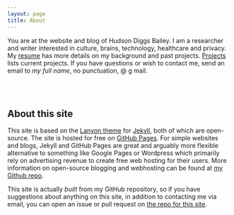```yaml
---
layout: page
title: About
---
```


You are at the website and blog of Hudson Diggs Bailey. I am a researcher and writer interested in culture, brains, technology, healthcare and privacy. My [resume](/assets/bailey_resume.pdf) has more details on my background and past projects. [Projects](/projects) lists current projects. If you have questions or wish to contact me, send an email to _my full name_, no punctuation, @ g mail.

<br><br>

## About this site

This site is based on the [Lanyon theme](http://lanyon.getpoole.com) for [Jekyll](http://jekyllrb.com), both of which are open-source. The site is hosted for free on [GitHub Pages](https://pages.github.com). For simple websites and blogs, Jekyll and GitHub Pages are great and arguably more flexible alternative to something like Google Pages or Wordpress which primarily rely on advertising revenue to create free web hosting for their users. More information on open-source blogging and webhosting can be found at [my Github repo](https://github.com/hdbhdb/hdbhdb.github.io).

This site is actually _built_ from my GitHub repository, so if you have suggestions about anything on this site, in addition to contacting me via email, you can open an issue or pull request on [the repo for this site](https://github.com/hdbhdb/hdbhdb.github.io).
